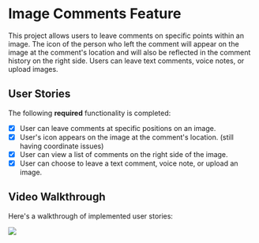 # Image Comments Feature

This project allows users to leave comments on specific points within an image. The icon of the person who left the comment will appear on the image at the comment's location and will also be reflected in the comment history on the right side. Users can leave text comments, voice notes, or upload images.

## User Stories

The following **required** functionality is completed:

- [X] User can leave comments at specific positions on an image. 
- [X] User's icon appears on the image at the comment's location. (still having coordinate issues)
- [X] User can view a list of comments on the right side of the image. 
- [X] User can choose to leave a text comment, voice note, or upload an image.

## Video Walkthrough

Here's a walkthrough of implemented user stories:

![](URL-to-your-video.gif)
